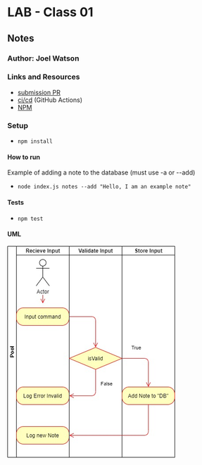 # LAB - Class 01

## Notes

### Author: Joel Watson

### Links and Resources

- [submission PR](https://github.com/401-advanced-javascript-joel/notes/pull/1)
- [ci/cd](https://github.com/401-advanced-javascript-joel/notes/runs/518200179) (GitHub Actions)
- [NPM](https://www.npmjs.com/package/@fellowjoel/notes)

### Setup

- `npm install`

#### How to run

Example of adding a note to the database (must use -a or --add)

- `node index.js notes --add "Hello, I am an example note"`

#### Tests

- `npm test`

#### UML

![UML](https://raw.githubusercontent.com/JoelMWatson/data-structures-and-algorithms/master/assets/notes.jpg)
